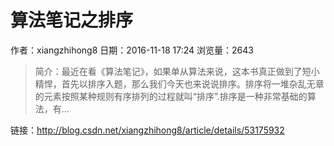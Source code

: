 # 算法笔记之排序
作者：xiangzhihong8
日期：2016-11-18 17:24
浏览量：2643
> 简介：最近在看《算法笔记》，如果单从算法来说，这本书真正做到了短小精悍，首先以排序入题，那么我们今天也来说说排序。排序将一堆杂乱无章的元素按照某种规则有序排列的过程就叫“排序”.排序是一种非常基础的算法，有...

 链接：http://blog.csdn.net/xiangzhihong8/article/details/53175932

